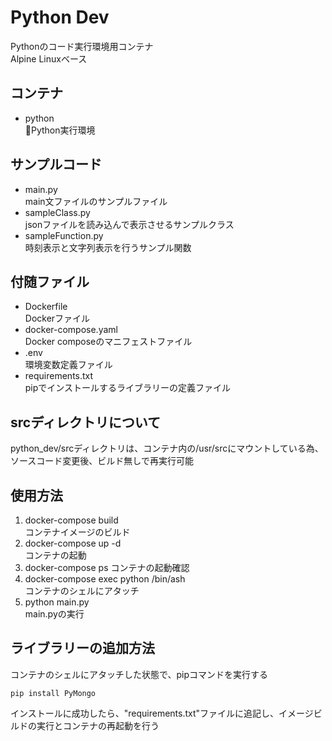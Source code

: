 # Python Dev
Pythonのコード実行環境用コンテナ  
Alpine Linuxベース  

## コンテナ
- python  
  Python実行環境

## サンプルコード
- main.py  
main文ファイルのサンプルファイル
- sampleClass.py  
jsonファイルを読み込んで表示させるサンプルクラス
- sampleFunction.py  
時刻表示と文字列表示を行うサンプル関数

## 付随ファイル
- Dockerfile  
Dockerファイル
- docker-compose.yaml  
Docker composeのマニフェストファイル
- .env  
環境変数定義ファイル
- requirements.txt  
pipでインストールするライブラリーの定義ファイル

## srcディレクトリについて
python_dev/srcディレクトリは、コンテナ内の/usr/srcにマウントしている為、
ソースコード変更後、ビルド無しで再実行可能

## 使用方法
1. docker-compose build  
コンテナイメージのビルド 
2. docker-compose up -d  
コンテナの起動
2. docker-compose ps 
コンテナの起動確認
3. docker-compose exec python /bin/ash  
コンテナのシェルにアタッチ
4. python main.py  
main.pyの実行

## ライブラリーの追加方法
コンテナのシェルにアタッチした状態で、pipコマンドを実行する  
```ash
pip install PyMongo
```
インストールに成功したら、"requirements.txt"ファイルに追記し、イメージビルドの実行とコンテナの再起動を行う
